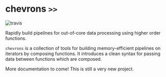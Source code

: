 # chevrons `>>`

![travis](https://travis-ci.org/lmc2179/chevrons.svg?branch=master)

Rapidly build pipelines for out-of-core data processing using higher order functions.

`chevrons` is a collection of tools for building memory-efficient pipelines on iterators by composing functions. It introduces a clean syntax for passing data between functions which are composed.

More documentation to come! This is still a very new project.
